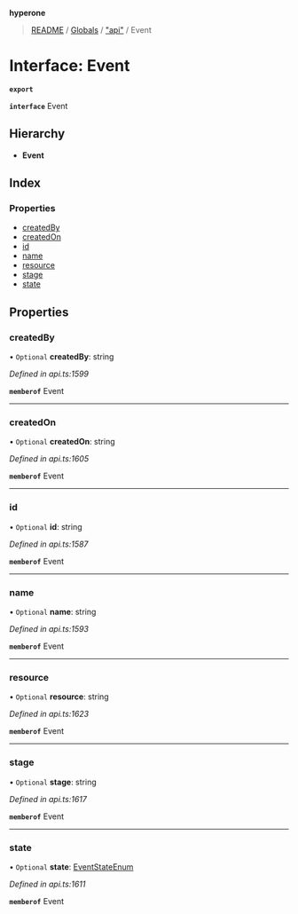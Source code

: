 **hyperone**

> [README](../README.md) / [Globals](../globals.md) / ["api"](../modules/_api_.md) / Event

# Interface: Event

**`export`** 

**`interface`** Event

## Hierarchy

* **Event**

## Index

### Properties

* [createdBy](_api_.event.md#createdby)
* [createdOn](_api_.event.md#createdon)
* [id](_api_.event.md#id)
* [name](_api_.event.md#name)
* [resource](_api_.event.md#resource)
* [stage](_api_.event.md#stage)
* [state](_api_.event.md#state)

## Properties

### createdBy

• `Optional` **createdBy**: string

*Defined in api.ts:1599*

**`memberof`** Event

___

### createdOn

• `Optional` **createdOn**: string

*Defined in api.ts:1605*

**`memberof`** Event

___

### id

• `Optional` **id**: string

*Defined in api.ts:1587*

**`memberof`** Event

___

### name

• `Optional` **name**: string

*Defined in api.ts:1593*

**`memberof`** Event

___

### resource

• `Optional` **resource**: string

*Defined in api.ts:1623*

**`memberof`** Event

___

### stage

• `Optional` **stage**: string

*Defined in api.ts:1617*

**`memberof`** Event

___

### state

• `Optional` **state**: [EventStateEnum](../enums/_api_.eventstateenum.md)

*Defined in api.ts:1611*

**`memberof`** Event
